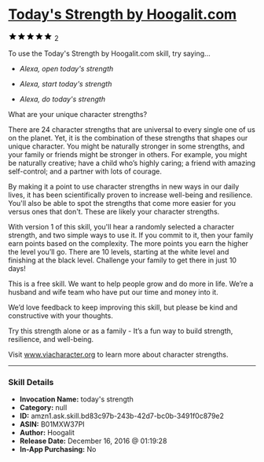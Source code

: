 # [Today's Strength by Hoogalit.com](http://alexa.amazon.com/#skills/amzn1.ask.skill.bd83c97b-243b-42d7-bc0b-3491f0c879e2)
![5 stars](../../images/ic_star_black_18dp_1x.png)![5 stars](../../images/ic_star_black_18dp_1x.png)![5 stars](../../images/ic_star_black_18dp_1x.png)![5 stars](../../images/ic_star_black_18dp_1x.png)![5 stars](../../images/ic_star_black_18dp_1x.png) 2

To use the Today's Strength by Hoogalit.com skill, try saying...

* *Alexa, open today's strength*

* *Alexa, start today's strength*

* *Alexa, do today's strength*

What are your unique character strengths?


There are 24 character strengths that are universal to every single one of us on the planet. Yet, it is the combination of these strengths that shapes our unique character. You might be naturally stronger in some strengths, and your family or friends might be stronger in others. For example, you might be naturally creative; have a child who’s highly caring; a friend with amazing self-control; and a partner with lots of courage.


By making it a point to use character strengths in new ways in our daily lives, it has been scientifically proven to increase well-being and resilience. You'll also be able to spot the strengths that come more easier for you versus ones that don't. These are likely your character strengths.


With version 1 of this skill, you'll hear a randomly selected a character strength, and two simple ways to use it. If you commit to it, then your family earn points based on the complexity. The more points you earn the higher the level you’ll go. There are 10 levels, starting at the white level and finishing at the black level. Challenge your family to get there in just 10 days!


This is a free skill. We want to help people grow and do more in life. We’re a husband and wife team who have put our time and money into it. 


We’d love feedback to keep improving this skill, but please be kind and constructive with your thoughts.


Try this strength alone or as a family - It’s a fun way to build strength, resilience, and well-being.

Visit www.viacharacter.org to learn more about character strengths.

***

### Skill Details

* **Invocation Name:** today's strength
* **Category:** null
* **ID:** amzn1.ask.skill.bd83c97b-243b-42d7-bc0b-3491f0c879e2
* **ASIN:** B01MXW37PI
* **Author:** Hoogalit
* **Release Date:** December 16, 2016 @ 01:19:28
* **In-App Purchasing:** No
